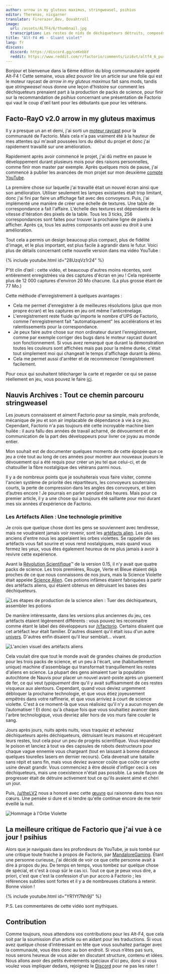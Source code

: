 ```yaml
---
author: arrow in my gluteus maximus, stringweasel, psihius
editor: Therenas, nicgarner
translator: Firerazer,Bev, Dovahtroll
image:
  url: /assets/ALTF4/6/thumbnail.jpg
  transcription: Les restes de nids de déchiqueteurs détruits, composés d'artefacts aliens 
title: "Alt-F4 #6 - Gluant violet"
lang: fr
discuss:
  discord: https://discord.gg/ceKebbY
  reddit: https://www.reddit.com/r/factorio/comments/izi6vt/altf4_6_purple_goop/
---
```


Bonjour et bienvenue dans la 6ème édition du blog communautaire appelé Alt-F4 ! Cette semaine, vous allez pouvoir lire un article sur une folie qui est le moteur raycast de *arrow in my gluteus maximus* fait sans mods, tandis que *stringweasel* nous donne une leçon d'histoire sur comment les déchiqueteurs prenaient part à la production de packs de science, pour finir sur la recommandation de *psihius* concernant une présentation de Factorio qui vaut le coup d'œil tant pour les débutants que pour les vétérans.

## Facto-RayO v2.0 <author>arrow in my gluteus maximus</author>

Il y a presque un an et demi, j'ai sorti un [moteur raycast](https://www.reddit.com/r/factorio/comments/bgj05z/raycasting_engine_in_factorio_vanilla_017/) pour la communauté de Factorio. Mais cela n'a pas vraiment été à la hauteur de mes attentes qui m'avait poussées lors du début du projet et donc j'ai rapidement travaillé sur une amélioration.

Rapidement après avoir commencé le projet, j'ai dû mettre en pause le développement durant plusieurs mois pour des raisons personnelles, comme finir mon master par exemple. Après quelques mois de pause, j'ai commencé à publier les avancées de mon projet sur mon deuxième [compte YouTube](https://www.youtube.com/channel/UCNQRKtG2pU8LGS08TFiyyAA).

La première chose sur laquelle j'ai travaillé était un nouvel écran ainsi que son amélioration. Utiliser seulement les lampes existantes était trop limitant, donc j'ai fini par faire un affichage fait avec des convoyeurs. Puis, j'ai implémenté une manière de créer une échelle de textures. Une table de correspondance a fait l'affaire. L'échelle des textures est dépendante de la vitesse d'itération des pixels de la table. Tous les 3 ticks, 256 correspondances sont faites pour trouver la prochaine ligne de pixels à afficher. Après ça, tous les autres composants ont aussi eu droit à une amélioration.

Tout cela a permis un design beaucoup plus compact, plus de fidélité d'image, et le plus important, est plus facile à agrandir dans le futur. Voici plus de détails concernant cette nouvelle version dans ma vidéo YouTube :

{% include youtube.html id="28UzqVz1r24" %}

P’tit clin d’œil : cette vidéo, et beaucoup d'autres moins récentes, sont entièrement enregistrées via des captures d'écran en jeu !
Cela représente plus de 12 000 captures d'environ 20 Mo chacune. (La plus grosse étant de 77 Mo.)

Cette méthode d'enregistrement à quelques avantages :
- Cela me permet d'enregistrer à de meilleures résolutions (plus que mon propre écran) et les captures en jeu ont même l'anticrénelage.
- L'enregistrement reste fluide qu'importe le nombre d'UPS de Factorio, comme l'enregistrement fait "automatiquement" les accélérations et les ralentissements pour la correspondance.
- Je peux faire autre chose sur mon ordinateur durant l'enregistrement, comme par exemple corriger des bugs dans le moteur raycast durant son fonctionnement. Si vous avez remarqué que durant la démonstration toutes les couleurs sont affichées mais pas pour la même durée, c'était tout simplement moi qui changeait le temps d'affichage durant la démo.
- Cela me permet aussi d'arrêter et de recommencer l'enregistrement facilement.

Pour ceux qui souhaitent télécharger la carte et regarder ce qui se passe réellement en jeu, vous pouvez le faire [ici](https://forums.factorio.com/download/file.php?id=62475).

## Nauvis Archives : Tout ce chemin parcouru <author>stringweasel</author>

Les joueurs connaissent et aiment Factorio pour sa simple, mais profonde, mécanique de jeu et son air implacable de dépendance à vie à ce jeu. Cependant, Factorio n'a pas toujours été cette incroyable machine bien huilée : il aura fallu des années de travail acharné, de dévouement et de communication de la part des développeurs pour livrer ce joyau au monde entier.

Mon souhait est de documenter quelques moments de cette épopée que ce jeu a crée tout au long de ces années pour montrer aux nouveaux joueurs le dévouement qui a été requis pour créer un jeu tel que celui-ci, et de chatouiller la fibre nostalgique des vétérans parmi nous.

Il y a de nombreux points que je souhaiterais vous faire visiter, comme l'ancien système de priorité des répartiteurs, les convoyeurs souterrains courts, la perte de compression dans les angles des convoyeurs, et bien d’autres encore ! Je pourrais en parler pendant des heures. Mais pour ce premier article, il y a une chose qui a toujours été saillante pour moi durant mes six années d'expérience de Factorio.

### Les Artéfacts Alien : Une technologie primitive

Je crois que quelque chose dont les gens se souviennent avec tendresse, mais ne voudraient jamais voir revenir, sont les [artéfacts alien](https://wiki.factorio.com/Alien_artifact). Les plus anciens d'entre nous les appelaient les orbes violettes. Se rappeler de ses artéfacts vous fait sourire et vous rend nostalgiques, mais quand vous fermez les yeux, vous êtes également heureux de ne plus jamais à avoir à revivre cette expérience.

Avant la [Révolution Scientifique](https://www.factorio.com/blog/post/fff-159)™ de la version 0.15, il n'y avait que quatre packs de science. Les trois premières, Rouge, Verte et Bleue étaient déjà proches de ce que nous connaissons de nos jours, mais la Science Violette était appelée [Science Alien](https://wiki.factorio.com/Alien_science_pack). Ces potions infâmes étaient fabriquées à partir des artéfacts aliens, qui étaient obtenus en détruisant les bases des déchiqueteurs.

![Les étapes de production de la science alien : Tuer des déchiqueteurs, assembler les potions](https://media.alt-f4.blog/ALTF4/6/alien_science_production.png)

De manière intéressante, dans les versions plus anciennes du jeu, ces artéfacts étaient légèrement différents : vous pouvez les reconnaitre comme étant le label des développeurs sur [/r/factorio](https://www.reddit.com/r/factorio). Certains disaient que cet artéfact leur était familier. D'autres disaient qu'il était issu d'un autre [univers](https://www.reddit.com/r/factorio/comments/526zwk/i_found_the_source_of_the_alien_artifact/). D'autres enfin disaient qu'il leur semblait... vivant.

![L'ancien visuel des artéfacts aliens](https://media.alt-f4.blog/ALTF4/6/purple_orb.png)

Cela voulait dire que tout le monde avait de grandes chaines de production pour les trois packs de science, et un peu à l'écart, une (habituellement unique) machine d'assemblage qui transformait tranquillement les restes d'aliens en science. La plupart des gens aimaient tuer la population autochtone de Nauvis pour placer un nouvel avant-poste après un gisement de fer, ce qui veut *typiquement* dire qu'il y avait suffisamment de ces restes visqueux aux alentours. Cependant, quand vous deviez urgemment débloquer la prochaine technologie, et que vous étiez joyeusement empêtrés dans votre raffinerie, et que vous arriviez à court de science violette. C'est à ce moment-là que vous réalisiez qu'il n'y a aucun moyen de l’automatiser ! Et donc qu'à chaque fois que vous souhaitiez avancer dans l'arbre technologique, vous devriez aller hors de vos murs faire couler le sang.

Jours après jours, nuits après nuits, vous traquiez et acheviez déchiqueteurs après déchiqueteurs, détruisant leurs maisons et récupérant leurs restes, tout cela pour un peu de progrès scientifique. Vous répandiez le poison et lanciez à tout va des capsules de robots destructeurs pour chaque vague ennemie vous chargeant (tout en laissant à bonne distance quelques tourelles lasers en dernier recours). Cela devenait une bataille sans répit et sans fin, mais vous deviez avancer coûte que coûte car votre usine devait grandir. Vous commenciez à être désolé d'infliger ceci à ces déchiqueteurs, mais une coexistence n'était pas possible. La seule façon de progresser était de détruire activement tout ce qu'ils avaient aimé et chéri un jour.

Puis, [/u/theLV2](https://www.reddit.com/user/theLV2/) nous a honoré avec cette [œuvre](https://www.reddit.com/r/factorio/comments/674kkq/a_tribute_to_the_purple_orb_fanart/) qui raisonne dans tous nos cœurs. Une pensée si dure et si tendre qu'elle continue encore de me tenir éveillé la nuit.

![Hommage à l'Orbe Violette](https://media.alt-f4.blog/ALTF4/6/tribute_to_the_purple_orb.jpg)

## La meilleure critique de Factorio que j'ai vue à ce jour ! <author>psihius</author>

Alors que je naviguais dans les profondeurs de YouTube, je suis tombé sur une critique toute fraiche à propos de Factorio, par [MandaloreGaming](https://www.youtube.com/channel/UClOGLGPOqlAiLmOvXW5lKbw). Étant une personne curieuse, j'ai décidé de voir ce que cette personne avait à dire à propos du jeu. De temps en temps, vous tombez sur quelque chose de spécial, et c'est à coup sûr le cas ici. Tout ce que je peux vous dire, a priori, c'est que c'est la confession d'un pur accro à Factorio ; les références subtiles sont fortes et il y a de nombreuses citations à retenir. Bonne vision !

{% include youtube.html id="YR1Yf7Nh9jI" %}

P.S. Les commentaires de cette vidéo sont mythiques.

## Contribution

Comme toujours, nous attendons vos contributions pour les Alt-F4, que cela soit par la soumission d’un article ou en aidant pour les traductions. Si vous avez quelque chose d’intéressant en tête que vous souhaitez partager avec la communauté, vous êtes donc au bon endroit. Si vous n’êtes pas surs, nous serons heureux de vous aider en discutant structure, contenu et idées. Nous allons avoir des petits évènements spéciaux d'ici peu, donc si vous voulez vous impliquer dedans, rejoignez le [Discord](https://discord.gg/nxnCFkb) pour ne pas les rater !
